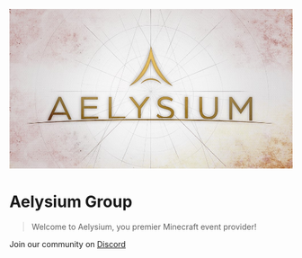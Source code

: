 ![Aelysium Wordmark Image](https://github.com/Aelysium-Group/.github/blob/main/profile/wordmark-material-background.jpg?raw=true)
# Aelysium Group
> Welcome to Aelysium, you premier Minecraft event provider!

Join our community on [Discord](http://join.aelysium.group/)
